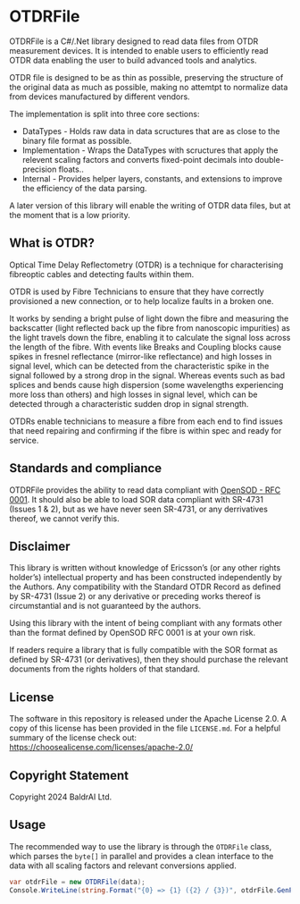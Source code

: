 ﻿# OTDRFile
OTDRFile is a C#/.Net library designed to read data files from OTDR measurement devices.
It is intended to enable users to efficiently read OTDR data enabling the user to build advanced tools and analytics.

OTDR file is designed to be as thin as possible, preserving the structure of the original data as much as possible, making no attemtpt to normalize data from devices manufactured by different vendors.

The implementation is split into three core sections: 
- DataTypes - Holds raw data in data scructures that are as close to the binary file format as possible.
- Implementation - Wraps the DataTypes with scructures that apply the relevent scaling factors and converts fixed-point decimals into double-precision floats..
- Internal - Provides helper layers, constants, and extensions to improve the efficiency of the data parsing.

A later version of this library will enable the writing of OTDR data files, but at the moment that is a low priority.

## What is OTDR?
Optical Time Delay Reflectometry (OTDR) is a technique for characterising fibreoptic cables and detecting faults within them.

OTDR is used by Fibre Technicians to ensure that they have correctly provisioned a new connection, or to help localize faults in a broken one.

It works by sending a bright pulse of light down the fibre and measuring the backscatter (light reflected back up the fibre from nanoscopic impurities) as the light travels down the fibre, enabling it to calculate the signal loss across the length of the fibre.
With events like Breaks and Coupling blocks cause spikes in fresnel reflectance (mirror-like reflectance) and high losses in signal level, which can be detected from the characteristic spike in the signal followed by a strong drop in the signal. 
Whereas events such as bad splices and bends cause high dispersion (some wavelengths experiencing more loss than others) and high losses in signal level, which can be detected through a characteristic sudden drop in signal strength.

OTDRs enable technicians to measure a fibre from each end to find issues that need repairing and confirming if the fibre is within spec and ready for service.

## Standards and compliance
OTDRFile provides the ability to read data compliant with [OpenSOD - RFC 0001](https://github.com/BaldrAI/OpenSOD).
It should also be able to load SOR data compliant with SR-4731 (Issues 1 & 2), but as we have never seen SR-4731, or any derrivatives thereof, we cannot verify this.

## Disclaimer
This library is written without knowledge of Ericsson’s (or any other rights holder’s) intellectual property and has been constructed independently by the Authors. Any compatibility with the Standard OTDR Record as defined by SR-4731 (Issue 2) or any derivative or preceding works thereof is circumstantial and is not guaranteed by the authors. 

Using this library with the intent of being compliant with any formats other than the format defined by OpenSOD RFC 0001 is at your own risk.

If readers require a library that is fully compatible with the SOR format as defined by SR-4731 (or derivatives), then they should purchase the relevant documents from the rights holders of that standard.

## License
The software in this repository is released under the Apache License 2.0. 
A copy of this license has been provided in the file `LICENSE.md`.
For a helpful summary of the license check out: https://choosealicense.com/licenses/apache-2.0/

## Copyright Statement
Copyright 2024 BaldrAI Ltd.

## Usage

The recommended way to use the library is through the `OTDRFile` class, which parses the `byte[]` in parallel and provides a clean interface to the data with all scaling factors and relevant conversions applied.

```c#
var otdrFile = new OTDRFile(data);
Console.WriteLine(string.Format("{0} => {1} ({2} / {3})", otdrFile.GenParams.LocationA, otdrFile.GenParams.LocationB, otdrFile.GenParams.Wavelength, otdrFile.GenParams.FiberType));
```
